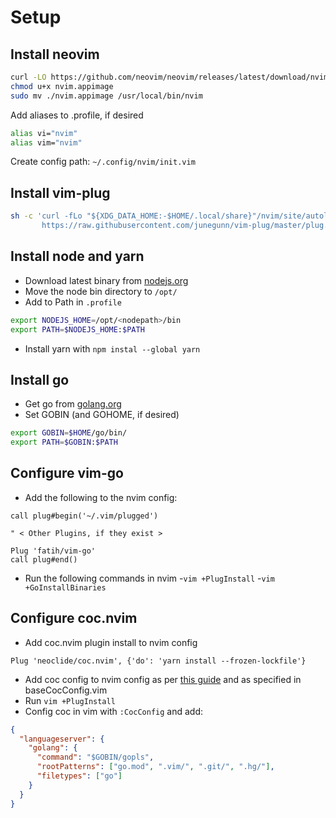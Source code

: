 # Setup
## Install neovim
```sh
curl -LO https://github.com/neovim/neovim/releases/latest/download/nvim.appimage
chmod u+x nvim.appimage
sudo mv ./nvim.appimage /usr/local/bin/nvim
```

Add aliases to .profile, if desired
```sh
alias vi="nvim"
alias vim="nvim"
```

Create config path: `~/.config/nvim/init.vim`

## Install vim-plug
```sh
sh -c 'curl -fLo "${XDG_DATA_HOME:-$HOME/.local/share}"/nvim/site/autoload/plug.vim --create-dirs \
       https://raw.githubusercontent.com/junegunn/vim-plug/master/plug.vim'
```


## Install node and yarn
- Download latest binary from [nodejs.org](https://nodejs.org/en/download)
- Move the node bin directory to `/opt/`
- Add to Path in `.profile`
```sh
export NODEJS_HOME=/opt/<nodepath>/bin
export PATH=$NODEJS_HOME:$PATH
```
- Install yarn with `npm instal --global yarn`


## Install go
- Get go from [golang.org](https://golang.org/dl/)
- Set GOBIN (and GOHOME, if desired)
```sh
export GOBIN=$HOME/go/bin/
export PATH=$GOBIN:$PATH
```

## Configure vim-go
- Add the following to the nvim config:
```
call plug#begin('~/.vim/plugged')

" < Other Plugins, if they exist >

Plug 'fatih/vim-go'
call plug#end()
```
- Run the following commands in nvim
	-`vim +PlugInstall`
	-`vim +GoInstallBinaries`

## Configure coc.nvim
- Add coc.nvim plugin install to nvim config
```
Plug 'neoclide/coc.nvim', {'do': 'yarn install --frozen-lockfile'}
```
- Add coc config to nvim config as per [this guide](https://octetz.com/docs/2019/2019-04-24-vim-as-a-go-ide/) and as specified in baseCocConfig.vim
- Run `vim +PlugInstall`
- Config coc in vim with `:CocConfig` and add:
```json
{
  "languageserver": {
    "golang": {
      "command": "$GOBIN/gopls",
      "rootPatterns": ["go.mod", ".vim/", ".git/", ".hg/"],
      "filetypes": ["go"]
    }
  }
}
```


